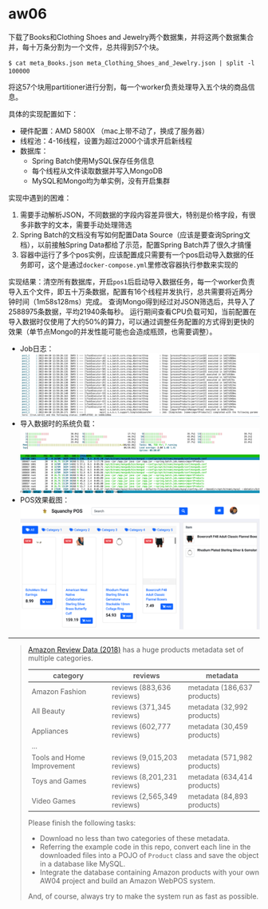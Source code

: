 # aw06

下载了Books和Clothing Shoes and Jewelry两个数据集，并将这两个数据集合并，每十万条分割为一个文件，总共得到57个块。

```
$ cat meta_Books.json meta_Clothing_Shoes_and_Jewelry.json | split -l 100000
```

将这57个块用partitioner进行分割，每一个worker负责处理导入五个块的商品信息。

具体的实现配置如下：

- 硬件配置：AMD 5800X （mac上带不动了，换成了服务器）
- 线程池：4-16线程，设置为超过2000个请求开启新线程
- 数据库：
  - Spring Batch使用MySQL保存任务信息
  - 每个线程从文件读取数据并写入MongoDB
  - MySQL和Mongo均为单实例，没有开启集群

实现中遇到的困难：

1. 需要手动解析JSON，不同数据的字段内容差异很大，特别是价格字段，有很多非数字的文本，需要手动处理筛选
2. Spring Batch的文档没有写如何配置Data Source（应该是要查询Spring文档），以前接触Spring Data都给了示范，配置Spring Batch弄了很久才搞懂
3. 容器中运行了多个pos实例，应该配置成只需要有一个pos启动导入数据的任务即可，这个是通过`docker-compose.yml`里修改容器执行参数来实现的

实现结果：清空所有数据库，开启`pos1`后启动导入数据任务，每一个worker负责导入五个文件，即五十万条数据，配置有16个线程并发执行，总共需要将近两分钟时间（1m58s128ms）完成。
查询Mongo得到经过对JSON筛选后，共导入了2588975条数据，平均21940条每秒。
运行期间查看CPU负载可知，当前配置在导入数据时仅使用了大约50%的算力，可以通过调整任务配置的方式得到更快的效果（单节点Mongo的并发性能可能也会造成瓶颈，也需要调整）。

- Job日志：
  ![](./assets/job.png)
- 导入数据时的系统负载：
  ![](./assets/htop.png)
- POS效果截图：
  ![](./assets/pos.png)


---

> [Amazon Review Data (2018)](https://nijianmo.github.io/amazon/index.html) has a huge products metadata set of multiple categories.
>
> |category| reviews | metadata |
> |--| -- | -- |
> |Amazon Fashion|reviews (883,636 reviews)|metadata (186,637 products)|
> |All Beauty|reviews (371,345 reviews)|metadata (32,992 products)|
> |Appliances|reviews (602,777 reviews)|metadata (30,459 products)|
> | ... |
> |Tools and Home Improvement|reviews (9,015,203 reviews)|metadata (571,982 products)|
> Toys and Games|reviews (8,201,231 reviews)|metadata (634,414 products)|
> Video Games|reviews (2,565,349 reviews)|metadata (84,893 products)|
>
> Please finish the following tasks:
>
> - Download no less than two categories of these metadata.
> - Referring the example code in this repo, convert each line in the downloaded files into a POJO of `Product` class and save the object in a database like MySQL. 
> - Integrate the database containing Amazon products with your own AW04 project and build an Amazon WebPOS system.
>
> And, of course, always try to make the system run as fast as possible.
